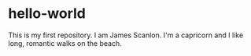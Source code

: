 # hello-world
This is my first repository.
I am James Scanlon. I'm a capricorn and I like long, romantic walks on the beach.
